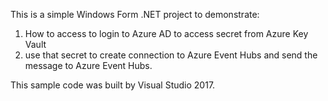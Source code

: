 This is a simple Windows Form .NET project to demonstrate:
1. How to access to login to Azure AD to access secret from Azure Key Vault
2. use that secret to create connection to Azure Event Hubs and send the message to Azure Event Hubs. 

This sample code was built by Visual Studio 2017. 
